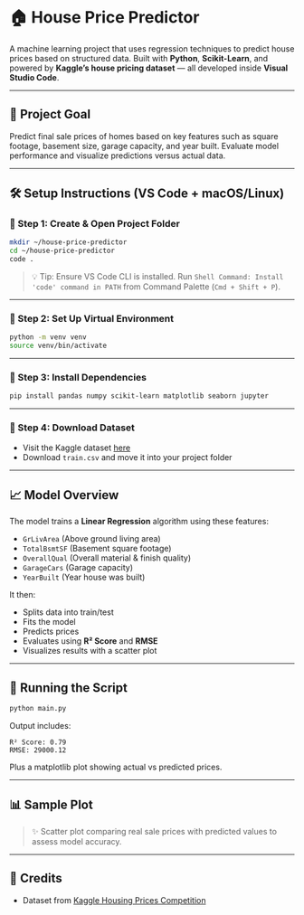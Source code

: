 # 🏠 House Price Predictor

A machine learning project that uses regression techniques to predict house prices based on structured data. Built with **Python**, **Scikit-Learn**, and powered by **Kaggle’s house pricing dataset** — all developed inside **Visual Studio Code**.

---

## 🎯 Project Goal

Predict final sale prices of homes based on key features such as square footage, basement size, garage capacity, and year built. Evaluate model performance and visualize predictions versus actual data.

---

## 🛠️ Setup Instructions (VS Code + macOS/Linux)

### 🔹 Step 1: Create & Open Project Folder

```bash
mkdir ~/house-price-predictor
cd ~/house-price-predictor
code .
```

> 💡 Tip: Ensure VS Code CLI is installed. Run `Shell Command: Install 'code' command in PATH` from Command Palette (`Cmd + Shift + P`).

---

### 🔹 Step 2: Set Up Virtual Environment

```bash
python -m venv venv
source venv/bin/activate
```

---

### 🔹 Step 3: Install Dependencies

```bash
pip install pandas numpy scikit-learn matplotlib seaborn jupyter
```

---

### 🔹 Step 4: Download Dataset

- Visit the Kaggle dataset [here](https://www.kaggle.com/competitions/house-prices-advanced-regression-techniques/data)
- Download `train.csv` and move it into your project folder

---

## 📈 Model Overview

The model trains a **Linear Regression** algorithm using these features:

- `GrLivArea` (Above ground living area)
- `TotalBsmtSF` (Basement square footage)
- `OverallQual` (Overall material & finish quality)
- `GarageCars` (Garage capacity)
- `YearBuilt` (Year house was built)

It then:

- Splits data into train/test
- Fits the model
- Predicts prices
- Evaluates using **R² Score** and **RMSE**
- Visualizes results with a scatter plot

---

## 🐍 Running the Script

```bash
python main.py
```

Output includes:

```
R² Score: 0.79
RMSE: 29000.12
```

Plus a matplotlib plot showing actual vs predicted prices.

---

## 📊 Sample Plot

> ✨ Scatter plot comparing real sale prices with predicted values to assess model accuracy.

---


## 🤝 Credits

- Dataset from [Kaggle Housing Prices Competition](https://www.kaggle.com/competitions/house-prices-advanced-regression-techniques)
